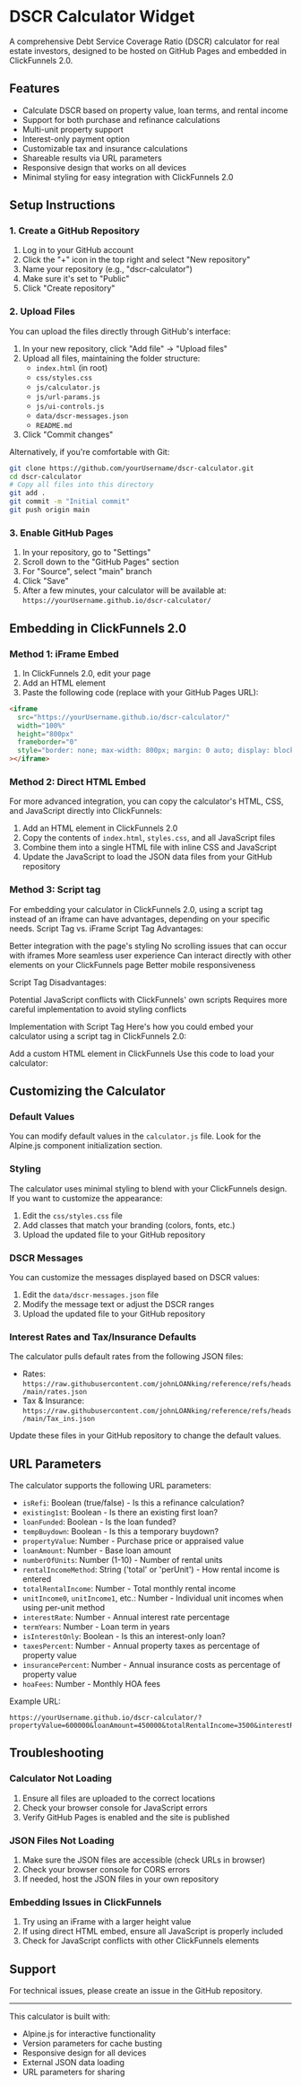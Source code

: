 # DSCR Calculator Widget

A comprehensive Debt Service Coverage Ratio (DSCR) calculator for real estate investors, designed to be hosted on GitHub Pages and embedded in ClickFunnels 2.0.

## Features

- Calculate DSCR based on property value, loan terms, and rental income
- Support for both purchase and refinance calculations
- Multi-unit property support
- Interest-only payment option
- Customizable tax and insurance calculations
- Shareable results via URL parameters
- Responsive design that works on all devices
- Minimal styling for easy integration with ClickFunnels 2.0

## Setup Instructions

### 1. Create a GitHub Repository

1. Log in to your GitHub account
2. Click the "+" icon in the top right and select "New repository"
3. Name your repository (e.g., "dscr-calculator")
4. Make sure it's set to "Public"
5. Click "Create repository"

### 2. Upload Files

You can upload the files directly through GitHub's interface:

1. In your new repository, click "Add file" → "Upload files"
2. Upload all files, maintaining the folder structure:
   - `index.html` (in root)
   - `css/styles.css`
   - `js/calculator.js`
   - `js/url-params.js`
   - `js/ui-controls.js`
   - `data/dscr-messages.json`
   - `README.md`
3. Click "Commit changes"

Alternatively, if you're comfortable with Git:

```bash
git clone https://github.com/yourUsername/dscr-calculator.git
cd dscr-calculator
# Copy all files into this directory
git add .
git commit -m "Initial commit"
git push origin main
```

### 3. Enable GitHub Pages

1. In your repository, go to "Settings"
2. Scroll down to the "GitHub Pages" section
3. For "Source", select "main" branch
4. Click "Save"
5. After a few minutes, your calculator will be available at: `https://yourUsername.github.io/dscr-calculator/`

## Embedding in ClickFunnels 2.0

### Method 1: iFrame Embed

1. In ClickFunnels 2.0, edit your page
2. Add an HTML element
3. Paste the following code (replace with your GitHub Pages URL):

```html
<iframe 
  src="https://yourUsername.github.io/dscr-calculator/" 
  width="100%" 
  height="800px" 
  frameborder="0"
  style="border: none; max-width: 800px; margin: 0 auto; display: block;"
></iframe>
```

### Method 2: Direct HTML Embed

For more advanced integration, you can copy the calculator's HTML, CSS, and JavaScript directly into ClickFunnels:

1. Add an HTML element in ClickFunnels 2.0
2. Copy the contents of `index.html`, `styles.css`, and all JavaScript files
3. Combine them into a single HTML file with inline CSS and JavaScript
4. Update the JavaScript to load the JSON data files from your GitHub repository


### Method 3: Script tag

For embedding your calculator in ClickFunnels 2.0, using a script tag instead of an iframe can have advantages, depending on your specific needs.
Script Tag vs. iFrame
Script Tag Advantages:

Better integration with the page's styling
No scrolling issues that can occur with iframes
More seamless user experience
Can interact directly with other elements on your ClickFunnels page
Better mobile responsiveness

Script Tag Disadvantages:

Potential JavaScript conflicts with ClickFunnels' own scripts
Requires more careful implementation to avoid styling conflicts

Implementation with Script Tag
Here's how you could embed your calculator using a script tag in ClickFunnels 2.0:

Add a custom HTML element in ClickFunnels
Use this code to load your calculator:

<div id="dscr-calculator-container"></div>

<script>
  // Load Alpine.js
  const alpineScript = document.createElement('script');
  alpineScript.defer = true;
  alpineScript.src = 'https://cdn.jsdelivr.net/npm/alpinejs@3.13.3/dist/cdn.min.js';
  document.head.appendChild(alpineScript);
  
  // Function to load calculator resources
  function loadCalculator() {
    // Load CSS
    const cssLink = document.createElement('link');
    cssLink.rel = 'stylesheet';
    cssLink.href = 'https://johnloanking.github.io/dscr-calculator/css/styles.css?v=' + Date.now();
    document.head.appendChild(cssLink);
    
    // Load HTML content
    fetch('https://johnloanking.github.io/dscr-calculator/index.html?v=' + Date.now())
      .then(response => response.text())
      .then(html => {
        // Extract just the calculator container
        const tempDiv = document.createElement('div');
        tempDiv.innerHTML = html;
        const calculatorDiv = tempDiv.querySelector('#dscr-calculator');
        document.getElementById('dscr-calculator-container').appendChild(calculatorDiv);
        
        // Load JS files in correct order
        loadScript('https://johnloanking.github.io/dscr-calculator/js/url-params.js?v=' + Date.now(), function() {
          loadScript('https://johnloanking.github.io/dscr-calculator/js/ui-controls.js?v=' + Date.now(), function() {
            loadScript('https://johnloanking.github.io/dscr-calculator/js/calculator.js?v=' + Date.now());
          });
        });
      })
      .catch(error => {
        console.error('Failed to load calculator:', error);
        document.getElementById('dscr-calculator-container').innerHTML = 
          '<p>Error loading calculator. Please try refreshing the page.</p>';
      });
  }
  
  // Helper function to load scripts in sequence
  function loadScript(url, callback) {
    const script = document.createElement('script');
    script.src = url;
    
    if (callback) {
      script.onload = callback;
    }
    
    document.body.appendChild(script);
  }
  
  // Wait for Alpine.js to load before loading calculator
  alpineScript.onload = loadCalculator;
</script>

## Customizing the Calculator

### Default Values

You can modify default values in the `calculator.js` file. Look for the Alpine.js component initialization section.

### Styling

The calculator uses minimal styling to blend with your ClickFunnels design. If you want to customize the appearance:

1. Edit the `css/styles.css` file
2. Add classes that match your branding (colors, fonts, etc.)
3. Upload the updated file to your GitHub repository

### DSCR Messages

You can customize the messages displayed based on DSCR values:

1. Edit the `data/dscr-messages.json` file
2. Modify the message text or adjust the DSCR ranges
3. Upload the updated file to your GitHub repository

### Interest Rates and Tax/Insurance Defaults

The calculator pulls default rates from the following JSON files:
- Rates: `https://raw.githubusercontent.com/johnLOANking/reference/refs/heads/main/rates.json`
- Tax & Insurance: `https://raw.githubusercontent.com/johnLOANking/reference/refs/heads/main/Tax_ins.json`

Update these files in your GitHub repository to change the default values.

## URL Parameters

The calculator supports the following URL parameters:

- `isRefi`: Boolean (true/false) - Is this a refinance calculation?
- `existing1st`: Boolean - Is there an existing first loan?
- `loanFunded`: Boolean - Is the loan funded?
- `tempBuydown`: Boolean - Is this a temporary buydown?
- `propertyValue`: Number - Purchase price or appraised value
- `loanAmount`: Number - Base loan amount
- `numberOfUnits`: Number (1-10) - Number of rental units
- `rentalIncomeMethod`: String ('total' or 'perUnit') - How rental income is entered
- `totalRentalIncome`: Number - Total monthly rental income
- `unitIncome0`, `unitIncome1`, etc.: Number - Individual unit incomes when using per-unit method
- `interestRate`: Number - Annual interest rate percentage
- `termYears`: Number - Loan term in years
- `isInterestOnly`: Boolean - Is this an interest-only loan?
- `taxesPercent`: Number - Annual property taxes as percentage of property value
- `insurancePercent`: Number - Annual insurance costs as percentage of property value
- `hoaFees`: Number - Monthly HOA fees

Example URL:
```
https://yourUsername.github.io/dscr-calculator/?propertyValue=600000&loanAmount=450000&totalRentalIncome=3500&interestRate=6.125
```

## Troubleshooting

### Calculator Not Loading

1. Ensure all files are uploaded to the correct locations
2. Check your browser console for JavaScript errors
3. Verify GitHub Pages is enabled and the site is published

### JSON Files Not Loading

1. Make sure the JSON files are accessible (check URLs in browser)
2. Check your browser console for CORS errors
3. If needed, host the JSON files in your own repository

### Embedding Issues in ClickFunnels

1. Try using an iFrame with a larger height value
2. If using direct HTML embed, ensure all JavaScript is properly included
3. Check for JavaScript conflicts with other ClickFunnels elements

## Support

For technical issues, please create an issue in the GitHub repository.

---

This calculator is built with:
- Alpine.js for interactive functionality
- Version parameters for cache busting
- Responsive design for all devices
- External JSON data loading
- URL parameters for sharing
